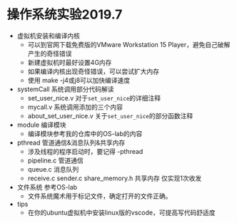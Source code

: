 # 操作系统实验2019.7
- 虚拟机安装和编译内核
  - 可以到官网下载免费版的VMware Workstation 15 Player，避免自己破解产生的奇怪错误
  - 新建虚拟机时最好设置4G内存
  - 如果编译内核出现奇怪错误，可以尝试扩大内存
  - 使用 make -j4或j8可以加快编译速度
- systemCall 系统调用部分代码解读
  - set_user_nice.v
    对于`set_user_nice`的详细注释
  - mycall.v
    系统调用添加的三个内容
  - about_set_user_nice.v
    关于`set_user_nice`的部分函数注释
- module 编译模块
  - 编译模块参考我的仓库中的OS-lab的内容
- pthread 管道通信&消息队列&共享内存
  - 涉及线程的程序启动时，要记得 -pthread 
  - pipeline.c 管道通信
  - queue.c 消息队列
  - receive.c sender.c share_memory.h 共享内存
    仅实现1次收发
- 文件系统 参考OS-lab 
  - 文件系统魔术用于标记文件，确定打开的文件正确。
- tips
  - 在你的ubuntu虚拟机中安装linux版的vscode，可提高写代码舒适度
